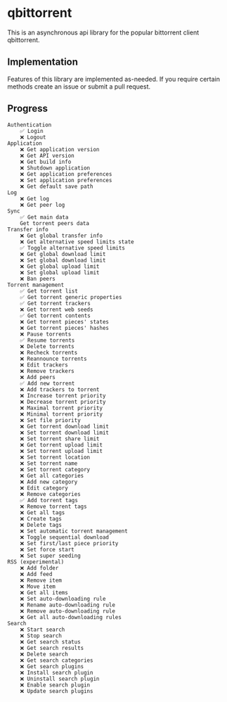 # qbittorrent

This is an asynchronous api library for the popular bittorrent client qbittorrent.

## Implementation

Features of this library are implemented as-needed. If you require certain methods create an issue or submit a pull request. 

## Progress

    Authentication
        ✅ Login
        ❌ Logout
    Application
        ❌ Get application version
        ❌ Get API version
        ❌ Get build info
        ❌ Shutdown application
        ❌ Get application preferences
        ❌ Set application preferences
        ❌ Get default save path
    Log
        ❌ Get log
        ❌ Get peer log
    Sync
        ✅ Get main data
        Get torrent peers data
    Transfer info
        ❌ Get global transfer info
        ❌ Get alternative speed limits state
        ✅ Toggle alternative speed limits
        ❌ Get global download limit
        ❌ Set global download limit
        ❌ Get global upload limit
        ❌ Set global upload limit
        ❌ Ban peers
    Torrent management
        ✅ Get torrent list
        ✅ Get torrent generic properties
        ✅ Get torrent trackers
        ❌ Get torrent web seeds
        ✅ Get torrent contents
        ❌ Get torrent pieces' states
        ❌ Get torrent pieces' hashes
        ❌ Pause torrents
        ✅ Resume torrents
        ❌ Delete torrents
        ❌ Recheck torrents
        ❌ Reannounce torrents
        ❌ Edit trackers
        ❌ Remove trackers
        ❌ Add peers
        ✅ Add new torrent
        ❌ Add trackers to torrent
        ❌ Increase torrent priority
        ❌ Decrease torrent priority
        ❌ Maximal torrent priority
        ❌ Minimal torrent priority
        ❌ Set file priority
        ❌ Get torrent download limit
        ❌ Set torrent download limit
        ❌ Set torrent share limit
        ❌ Get torrent upload limit
        ❌ Set torrent upload limit
        ❌ Set torrent location
        ❌ Set torrent name
        ❌ Set torrent category
        ❌ Get all categories
        ❌ Add new category
        ❌ Edit category
        ❌ Remove categories
        ✅ Add torrent tags
        ❌ Remove torrent tags
        ❌ Get all tags
        ❌ Create tags
        ❌ Delete tags
        ❌ Set automatic torrent management
        ❌ Toggle sequential download
        ❌ Set first/last piece priority
        ❌ Set force start
        ❌ Set super seeding
    RSS (experimental)
        ❌ Add folder
        ❌ Add feed
        ❌ Remove item
        ❌ Move item
        ❌ Get all items
        ❌ Set auto-downloading rule
        ❌ Rename auto-downloading rule
        ❌ Remove auto-downloading rule
        ❌ Get all auto-downloading rules
    Search
        ❌ Start search
        ❌ Stop search
        ❌ Get search status
        ❌ Get search results
        ❌ Delete search
        ❌ Get search categories
        ❌ Get search plugins
        ❌ Install search plugin
        ❌ Uninstall search plugin
        ❌ Enable search plugin
        ❌ Update search plugins
